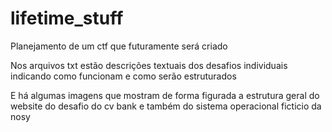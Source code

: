 # lifetime_stuff

Planejamento de um ctf que futuramente será criado

Nos arquivos txt estão descrições textuais dos desafios individuais indicando como funcionam e como serão estruturados

E há algumas imagens que mostram de forma figurada a estrutura geral do website do desafio do cv bank e também do sistema operacional ficticio da nosy 

